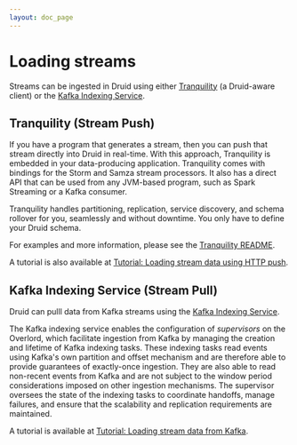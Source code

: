 ```yaml
---
layout: doc_page
---
```


# Loading streams

Streams can be ingested in Druid using either [Tranquility](https://github.com/druid-io/tranquility) (a Druid-aware 
client) or the [Kafka Indexing Service](../development/extensions-core/kafka-ingestion.html).

## Tranquility (Stream Push)

If you have a program that generates a stream, then you can push that stream directly into Druid in 
real-time. With this approach, Tranquility is embedded in your data-producing application. 
Tranquility comes with bindings for the 
Storm and Samza stream processors. It also has a direct API that can be used from any JVM-based 
program, such as Spark Streaming or a Kafka consumer.

Tranquility handles partitioning, replication, service discovery, and schema rollover for you, 
seamlessly and without downtime. You only have to define your Druid schema.

For examples and more information, please see the [Tranquility README](https://github.com/druid-io/tranquility).

A tutorial is also available at [Tutorial: Loading stream data using HTTP push](../tutorials/tutorial-tranquility.html).

## Kafka Indexing Service (Stream Pull)

Druid can pulll data from Kafka streams using the [Kafka Indexing Service](../development/extensions-core/kafka-ingestion.html).

The Kafka indexing service enables the configuration of *supervisors* on the Overlord, which facilitate ingestion from
Kafka by managing the creation and lifetime of Kafka indexing tasks. These indexing tasks read events using Kafka's own
partition and offset mechanism and are therefore able to provide guarantees of exactly-once ingestion. They are also
able to read non-recent events from Kafka and are not subject to the window period considerations imposed on other
ingestion mechanisms. The supervisor oversees the state of the indexing tasks to coordinate handoffs, manage failures,
and ensure that the scalability and replication requirements are maintained.

A tutorial is available at [Tutorial: Loading stream data from Kafka](../tutorials/tutorial-kafka.html).